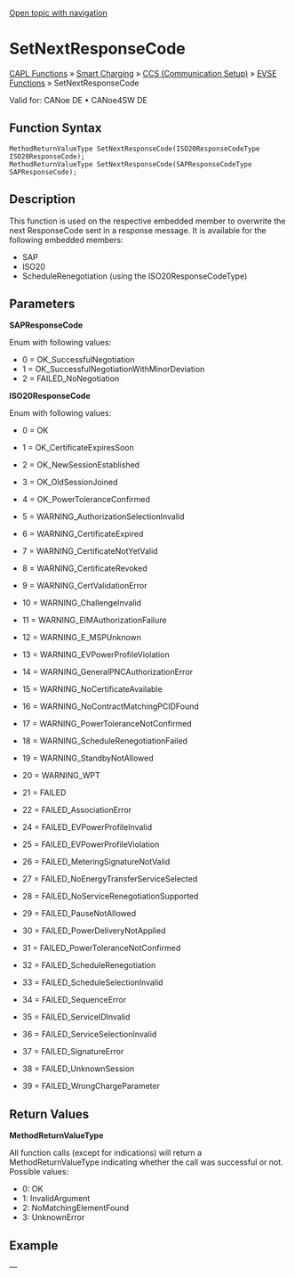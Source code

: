 [Open topic with navigation](../../../../../CANoeDEFamily.htm#Topics/CAPLFunctions/SmartCharging/CCSBindingFunctions/CAPLfunctionISO20SetNextResponseCode.md)

# SetNextResponseCode

[CAPL Functions](../../CAPLfunctions.md) » [Smart Charging](../CAPLFunctionsSmartChargingOverview.md) » [CCS (Communication Setup)](../CAPLFunctionsSmartChargingOverview.md#BMCCS) » [EVSE Functions](../CAPLFunctionsSmartChargingOverview.md#CCSGeneral) » SetNextResponseCode

Valid for:  CANoe DE • CANoe4SW DE

## Function Syntax

```plaintext
MethodReturnValueType SetNextResponseCode(ISO20ResponseCodeType ISO20ResponseCode);
MethodReturnValueType SetNextResponseCode(SAPResponseCodeType SAPResponseCode);
```

## Description

This function is used on the respective embedded member to overwrite the next ResponseCode sent in a response message. It is available for the following embedded members:

- SAP
- ISO20
- ScheduleRenegotiation (using the ISO20ResponseCodeType)

## Parameters

**SAPResponseCode**

Enum with following values:

- 0 = OK_SuccessfulNegotiation
- 1 = OK_SuccessfulNegotiationWithMinorDeviation
- 2 = FAILED_NoNegotiation

**ISO20ResponseCode**

Enum with following values:

- 0 = OK
- 1 = OK_CertificateExpiresSoon
- 2 = OK_NewSessionEstablished
- 3 = OK_OldSessionJoined
- 4 = OK_PowerToleranceConfirmed
- 5 = WARNING_AuthorizationSelectionInvalid
- 6 = WARNING_CertificateExpired
- 7 = WARNING_CertificateNotYetValid
- 8 = WARNING_CertificateRevoked
- 9 = WARNING_CertValidationError
- 10 = WARNING_ChallengeInvalid
- 11 = WARNING_EIMAuthorizationFailure
- 12 = WARNING_E_MSPUnknown
- 13 = WARNING_EVPowerProfileViolation
- 14 = WARNING_GeneralPNCAuthorizationError
- 15 = WARNING_NoCertificateAvailable
- 16 = WARNING_NoContractMatchingPCIDFound
- 17 = WARNING_PowerToleranceNotConfirmed
- 18 = WARNING_ScheduleRenegotiationFailed
- 19 = WARNING_StandbyNotAllowed
- 20 = WARNING_WPT
- 21 = FAILED
- 22 = FAILED_AssociationError

- 24 = FAILED_EVPowerProfileInvalid
- 25 = FAILED_EVPowerProfileViolation
- 26 = FAILED_MeteringSignatureNotValid
- 27 = FAILED_NoEnergyTransferServiceSelected
- 28 = FAILED_NoServiceRenegotiationSupported
- 29 = FAILED_PauseNotAllowed
- 30 = FAILED_PowerDeliveryNotApplied
- 31 = FAILED_PowerToleranceNotConfirmed
- 32 = FAILED_ScheduleRenegotiation
- 33 = FAILED_ScheduleSelectionInvalid
- 34 = FAILED_SequenceError
- 35 = FAILED_ServiceIDInvalid
- 36 = FAILED_ServiceSelectionInvalid
- 37 = FAILED_SignatureError
- 38 = FAILED_UnknownSession
- 39 = FAILED_WrongChargeParameter

## Return Values

**MethodReturnValueType**

All function calls (except for indications) will return a MethodReturnValueType indicating whether the call was successful or not. Possible values:

- 0: OK
- 1: InvalidArgument
- 2: NoMatchingElementFound
- 3: UnknownError

## Example

—

